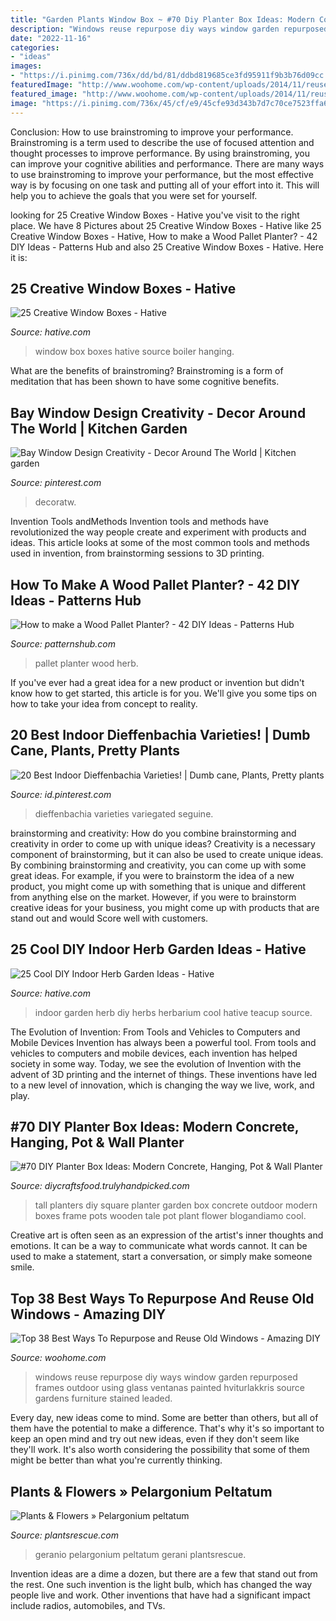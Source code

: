```yaml
---
title: "Garden Plants Window Box ~ #70 Diy Planter Box Ideas: Modern Concrete, Hanging, Pot &amp; Wall Planter"
description: "Windows reuse repurpose diy ways window garden repurposed frames outdoor using glass ventanas painted hviturlakkris source gardens furniture stained leaded"
date: "2022-11-16"
categories:
- "ideas"
images:
- "https://i.pinimg.com/736x/dd/bd/81/ddbd819685ce3fd95911f9b3b76d09cc.jpg"
featuredImage: "http://www.woohome.com/wp-content/uploads/2014/11/reuse-old-windows-15.jpg"
featured_image: "http://www.woohome.com/wp-content/uploads/2014/11/reuse-old-windows-15.jpg"
image: "https://i.pinimg.com/736x/45/cf/e9/45cfe93d343b7d7c70ce7523ffa6955a.jpg"
---
```



Conclusion: How to use brainstroming to improve your performance.
Brainstroming is a term used to describe the use of focused attention and thought processes to improve performance. By using brainstroming, you can improve your cognitive abilities and performance. There are many ways to use brainstroming to improve your performance, but the most effective way is by focusing on one task and putting all of your effort into it. This will help you to achieve the goals that you were set for yourself.

	

		
looking for 25 Creative Window Boxes - Hative you've visit to the right place. We have 8 Pictures about 25 Creative Window Boxes - Hative like 25 Creative Window Boxes - Hative, How to make a Wood Pallet Planter? - 42 DIY Ideas - Patterns Hub and also 25 Creative Window Boxes - Hative. Here it is:
		
    
## 25 Creative Window Boxes - Hative

<img loading=lazy src="https://hative.com/wp-content/uploads/2016/04/window-box/5-window-box-ideas.jpg" onerror="this.onerror=null;this.src='https://tse1.mm.bing.net/th?id=OIP.9I8QrYH3j2AJMmyxKHjI2wHaK1&amp;pid=15.1';" alt="25 Creative Window Boxes - Hative">

_Source: hative.com_

>window box boxes hative source boiler hanging. 

	

What are the benefits of brainstroming?
Brainstroming is a form of meditation that has been shown to have some cognitive benefits.

    
## Bay Window Design Creativity - Decor Around The World | Kitchen Garden

<img loading=lazy src="https://i.pinimg.com/736x/45/cf/e9/45cfe93d343b7d7c70ce7523ffa6955a.jpg" onerror="this.onerror=null;this.src='https://tse2.mm.bing.net/th?id=OIP.8ZB4Vl2AkRPWnQZOJ8q7bQHaMP&amp;pid=15.1';" alt="Bay Window Design Creativity - Decor Around The World | Kitchen garden">

_Source: pinterest.com_

>decoratw. 

	

Invention Tools andMethods
Invention tools and methods have revolutionized the way people create and experiment with products and ideas. This article looks at some of the most common tools and methods used in invention, from brainstorming sessions to 3D printing.

    
## How To Make A Wood Pallet Planter? - 42 DIY Ideas - Patterns Hub

<img loading=lazy src="https://patternshub.com/wp-content/uploads/2016/10/Wood-pallet-herb-planter.jpg" onerror="this.onerror=null;this.src='https://tse2.mm.bing.net/th?id=OIP.F8-OxEpIKbSRvKzgWsrqFwHaIT&amp;pid=15.1';" alt="How to make a Wood Pallet Planter? - 42 DIY Ideas - Patterns Hub">

_Source: patternshub.com_

>pallet planter wood herb. 

	

If you've ever had a great idea for a new product or invention but didn't know how to get started, this article is for you. We'll give you some tips on how to take your idea from concept to reality.

    
## 20 Best Indoor Dieffenbachia Varieties! | Dumb Cane, Plants, Pretty Plants

<img loading=lazy src="https://i.pinimg.com/736x/dd/bd/81/ddbd819685ce3fd95911f9b3b76d09cc.jpg" onerror="this.onerror=null;this.src='https://tse3.mm.bing.net/th?id=OIP.6aD9ievh3K8x_rHcaUsPkAHaJQ&amp;pid=15.1';" alt="20 Best Indoor Dieffenbachia Varieties! | Dumb cane, Plants, Pretty plants">

_Source: id.pinterest.com_

>dieffenbachia varieties variegated seguine. 

	

brainstorming and creativity: How do you combine brainstorming and creativity in order to come up with unique ideas?
Creativity is a necessary component of brainstorming, but it can also be used to create unique ideas. By combining brainstorming and creativity, you can come up with some great ideas. For example, if you were to brainstorm the idea of a new product, you might come up with something that is unique and different from anything else on the market. However, if you were to brainstorm creative ideas for your business, you might come up with products that are stand out and would Score well with customers.

    
## 25 Cool DIY Indoor Herb Garden Ideas - Hative

<img loading=lazy src="https://hative.com/wp-content/uploads/2014/11/indoor-garden/25-tiers-of-herbs.jpg" onerror="this.onerror=null;this.src='https://tse2.mm.bing.net/th?id=OIP.4RnxXOb-65zizvkcVai5qAHaK_&amp;pid=15.1';" alt="25 Cool DIY Indoor Herb Garden Ideas - Hative">

_Source: hative.com_

>indoor garden herb diy herbs herbarium cool hative teacup source. 

	

The Evolution of Invention: From Tools and Vehicles to Computers and Mobile Devices
Invention has always been a powerful tool. From tools and vehicles to computers and mobile devices, each invention has helped society in some way. Today, we see the evolution of Invention with the advent of 3D printing and the internet of things. These inventions have led to a new level of innovation, which is changing the way we live, work, and play.

    
## #70 DIY Planter Box Ideas: Modern Concrete, Hanging, Pot &amp; Wall Planter

<img loading=lazy src="http://diycraftsfood.trulyhandpicked.com/wp-content/uploads/2016/11/DIY-tall-planter-box-3.jpg" onerror="this.onerror=null;this.src='https://tse4.mm.bing.net/th?id=OIP.dewC9wf5T1-4cKyUAV-3YwHaLF&amp;pid=15.1';" alt="#70 DIY Planter Box Ideas: Modern Concrete, Hanging, Pot &amp; Wall Planter">

_Source: diycraftsfood.trulyhandpicked.com_

>tall planters diy square planter garden box concrete outdoor modern boxes frame pots wooden tale pot plant flower blogandiamo cool. 

	

Creative art is often seen as an expression of the artist's inner thoughts and emotions. It can be a way to communicate what words cannot. It can be used to make a statement, start a conversation, or simply make someone smile.

    
## Top 38 Best Ways To Repurpose And Reuse Old Windows - Amazing DIY

<img loading=lazy src="http://www.woohome.com/wp-content/uploads/2014/11/reuse-old-windows-15.jpg" onerror="this.onerror=null;this.src='https://tse3.mm.bing.net/th?id=OIP.zfxJByGW_6hRLKOYnDgRRAHaLH&amp;pid=15.1';" alt="Top 38 Best Ways To Repurpose and Reuse Old Windows - Amazing DIY">

_Source: woohome.com_

>windows reuse repurpose diy ways window garden repurposed frames outdoor using glass ventanas painted hviturlakkris source gardens furniture stained leaded. 

	

Every day, new ideas come to mind. Some are better than others, but all of them have the potential to make a difference. That's why it's so important to keep an open mind and try out new ideas, even if they don't seem like they'll work. It's also worth considering the possibility that some of them might be better than what you're currently thinking.

    
## Plants &amp; Flowers » Pelargonium Peltatum

<img loading=lazy src="https://www.plantsrescue.com/wp-content/uploads/2013/06/Pelargonium-peltatum-1024x682.jpg" onerror="this.onerror=null;this.src='https://tse1.mm.bing.net/th?id=OIP.d49eXLlOMPgEMggwOFz5fwHaE7&amp;pid=15.1';" alt="Plants &amp; Flowers » Pelargonium peltatum">

_Source: plantsrescue.com_

>geranio pelargonium peltatum gerani plantsrescue. 

	

Invention ideas are a dime a dozen, but there are a few that stand out from the rest. One such invention is the light bulb, which has changed the way people live and work. Other inventions that have had a significant impact include radios, automobiles, and TVs.

